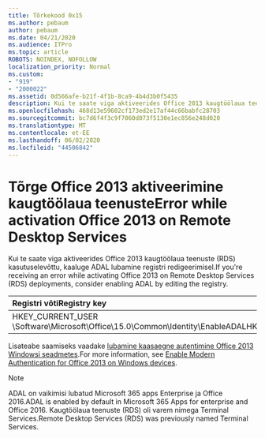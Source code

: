 ```yaml
---
title: Tõrkekood 0x15
ms.author: pebaum
author: pebaum
ms.date: 04/21/2020
ms.audience: ITPro
ms.topic: article
ROBOTS: NOINDEX, NOFOLLOW
localization_priority: Normal
ms.custom:
- "919"
- "2000022"
ms.assetid: 0d566afe-b21f-4f1b-8ca9-4b4d3b0f5435
description: Kui te saate viga aktiveerides Office 2013 kaugtöölaua teenuste (RDS) kasutuselevõttu, kaaluge ADAL lubamine registri redigeerimisel.
ms.openlocfilehash: 468d13e59602cf173ed2e17af44c66babfc28703
ms.sourcegitcommit: bc7d6f4f3c9f7060d073f5130e1ec856e248d020
ms.translationtype: MT
ms.contentlocale: et-EE
ms.lasthandoff: 06/02/2020
ms.locfileid: "44506842"
---
```

# <a name="error-while-activation-office-2013-on-remote-desktop-services"></a><span data-ttu-id="a24ae-103">Tõrge Office 2013 aktiveerimine kaugtöölaua teenuste</span><span class="sxs-lookup"><span data-stu-id="a24ae-103">Error while activation Office 2013 on Remote Desktop Services</span></span>

<span data-ttu-id="a24ae-104">Kui te saate viga aktiveerides Office 2013 kaugtöölaua teenuste (RDS) kasutuselevõttu, kaaluge ADAL lubamine registri redigeerimisel.</span><span class="sxs-lookup"><span data-stu-id="a24ae-104">If you're receiving an error while activating Office 2013 on Remote Desktop Services (RDS) deployments, consider enabling ADAL by editing the registry.</span></span>
  
|<span data-ttu-id="a24ae-105">**Registri võti**</span><span class="sxs-lookup"><span data-stu-id="a24ae-105">**Registry key**</span></span>|<span data-ttu-id="a24ae-106">**Tüüp**</span><span class="sxs-lookup"><span data-stu-id="a24ae-106">**Type**</span></span>|<span data-ttu-id="a24ae-107">**Väärtus**</span><span class="sxs-lookup"><span data-stu-id="a24ae-107">**Value**</span></span>|
|:-----|:-----|:-----|
|<span data-ttu-id="a24ae-108">HKEY_CURRENT_USER \Software\Microsoft\Office\15.0\Common\Identity\EnableADAL</span><span class="sxs-lookup"><span data-stu-id="a24ae-108">HKEY_CURRENT_USER\Software\Microsoft\Office\15.0\Common\Identity\EnableADAL</span></span>  <br/> |<span data-ttu-id="a24ae-109">REG_DWORD</span><span class="sxs-lookup"><span data-stu-id="a24ae-109">REG_DWORD</span></span>  <br/> |<span data-ttu-id="a24ae-110">1</span><span class="sxs-lookup"><span data-stu-id="a24ae-110">1</span></span>  <br/> |

<span data-ttu-id="a24ae-111">Lisateabe saamiseks vaadake [lubamine kaasaegne autentimine Office 2013 Windowsi seadmetes](https://docs.microsoft.com/microsoft-365/admin/security-and-compliance/enable-modern-authentication).</span><span class="sxs-lookup"><span data-stu-id="a24ae-111">For more information, see [Enable Modern Authentication for Office 2013 on Windows devices](https://docs.microsoft.com/microsoft-365/admin/security-and-compliance/enable-modern-authentication).</span></span>
  
> [!NOTE]
>  <span data-ttu-id="a24ae-112">ADAL on vaikimisi lubatud Microsoft 365 apps Enterprise ja Office 2016.</span><span class="sxs-lookup"><span data-stu-id="a24ae-112">ADAL is enabled by default in Microsoft 365 Apps for enterprise and Office 2016.</span></span> <span data-ttu-id="a24ae-113">Kaugtöölaua teenuste (RDS) oli varem nimega Terminal Services.</span><span class="sxs-lookup"><span data-stu-id="a24ae-113">Remote Desktop Services (RDS) was previously named Terminal Services.</span></span>
  